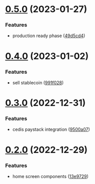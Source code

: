 # [0.5.0](https://github.com/matt-kay/payfam-webapp/compare/v0.4.0...v0.5.0) (2023-01-27)


### Features

* production ready phase ([49d5cd4](https://github.com/matt-kay/payfam-webapp/commit/49d5cd4e98dd4ae6779375047909c4f69236f256))



# [0.4.0](https://github.com/matt-kay/payfam-webapp/compare/v0.3.0...v0.4.0) (2023-01-02)


### Features

* sell stablecoin ([991f028](https://github.com/matt-kay/payfam-webapp/commit/991f028ece04e31ae807933704f46c4314855da7))



# [0.3.0](https://github.com/matt-kay/payfam-webapp/compare/v0.2.0...v0.3.0) (2022-12-31)


### Features

* cedis paystack integration ([9500a07](https://github.com/matt-kay/payfam-webapp/commit/9500a073ce186306ee30b7a82eaf0b1fc6bf45c0))



# [0.2.0](https://github.com/matt-kay/payfam-webapp/compare/13e9729120347bcd07fb425bbfc358e05575d517...v0.2.0) (2022-12-29)


### Features

* home screen components ([13e9729](https://github.com/matt-kay/payfam-webapp/commit/13e9729120347bcd07fb425bbfc358e05575d517))



